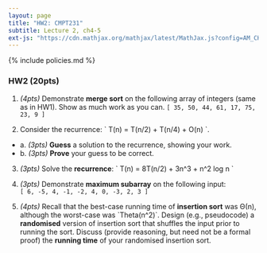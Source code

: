 ```yaml
---
layout: page
title: "HW2: CMPT231"
subtitle: Lecture 2, ch4-5
ext-js: "https://cdn.mathjax.org/mathjax/latest/MathJax.js?config=AM_CHTML"
---
```


{% include policies.md %}

### HW2 (20pts)

1. *(4pts)* Demonstrate **merge sort** on the following array of integers
  (same as in HW1).  Show as much work as you can.
  `[ 35, 50, 44, 61, 17, 75, 23, 9 ]`

2. Consider the recurrence: \` T(n) = T(n/2) + T(n/4) + O(n) \`.
  + a. *(3pts)* **Guess** a solution to the recurrence, showing your work.
  + b. *(3pts)* **Prove** your guess to be correct.

3. *(3pts)* Solve the **recurrence**:
  \` T(n) = 8T(n/2) + 3n^3 + n^2 log n \`

4. *(3pts)* Demonstrate **maximum subarray** on the following input: <br/>
  `[ 6, -5, 4, -1, -2, 4, 0, -3, 2, 3 ]`

5. *(4pts)* Recall that the best-case running time of **insertion sort**
  was &Theta;(n), although the worst-case was \`Theta(n^2)\`.
  Design (e.g., pseudocode) a **randomised** version of insertion sort
  that shuffles the input prior to running the sort.
  Discuss (provide reasoning, but need not be a formal proof) the
  **running time** of your randomised insertion sort.
